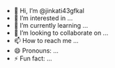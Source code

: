 - 👋 Hi, I’m @jinkati43gfkal
- 👀 I’m interested in ...
- 🌱 I’m currently learning ...
- 💞️ I’m looking to collaborate on ...
- 📫 How to reach me ...
- 😄 Pronouns: ...
- ⚡ Fun fact: ...

<!---
jinkati43gfkal/jinkati43gfkal is a ✨ special ✨ repository because its `README.md` (this file) appears on your GitHub profile.
You can click the Preview link to take a look at your changes.
--->
